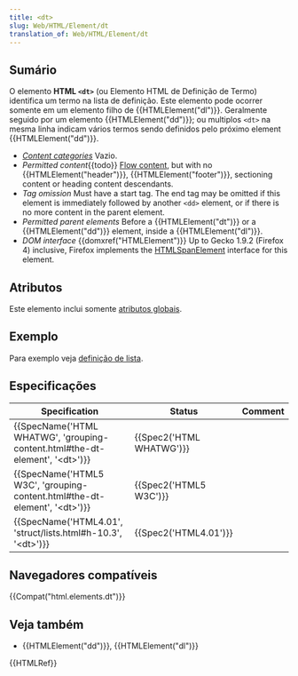 ```yaml
---
title: <dt>
slug: Web/HTML/Element/dt
translation_of: Web/HTML/Element/dt
---
```

## Sumário

O elemento **HTML `<dt>`** (ou Elemento HTML de Definição de Termo) identifica um termo na lista de definição. Este elemento pode ocorrer somente em um elemento filho de {{HTMLElement("dl")}}. Geralmente seguido por um elemento {{HTMLElement("dd")}}; ou multiplos `<dt>` na mesma linha indicam vários termos sendo definidos pelo próximo element {{HTMLElement("dd")}}.

- _[Content categories](/pt-BR/docs/HTML/Content_categories)_ Vazio.
- _Permitted content_{{todo}} [Flow content](/pt-BR/docs/HTML/Content_categories#Flowing_content), but with no {{HTMLElement("header")}}, {{HTMLElement("footer")}}, sectioning content or heading content descendants.
- _Tag omission_ Must have a start tag. The end tag may be omitted if this element is immediately followed by another `<dd>` element, or if there is no more content in the parent element.
- _Permitted parent elements_ Before a {{HTMLElement("dt")}} or a {{HTMLElement("dd")}} element, inside a {{HTMLElement("dl")}}.
- _DOM interface_ {{domxref("HTMLElement")}} Up to Gecko 1.9.2 (Firefox 4) inclusive, Firefox implements the [HTMLSpanElement](/pt-BR/docs/DOM/span) interface for this element.

## Atributos

Este elemento inclui somente [atributos globais](/pt-BR/docs/HTML/Global_attributes).

## Exemplo

Para exemplo veja [definição de lista](/pt-BR/docs/HTML/Element/dl#Examples).

## Especificações

| Specification                                                                                                | Status                           | Comment |
| ------------------------------------------------------------------------------------------------------------ | -------------------------------- | ------- |
| {{SpecName('HTML WHATWG', 'grouping-content.html#the-dt-element', '&lt;dt&gt;')}} | {{Spec2('HTML WHATWG')}} |         |
| {{SpecName('HTML5 W3C', 'grouping-content.html#the-dt-element', '&lt;dt&gt;')}}     | {{Spec2('HTML5 W3C')}}     |         |
| {{SpecName('HTML4.01', 'struct/lists.html#h-10.3', '&lt;dt&gt;')}}                     | {{Spec2('HTML4.01')}}     |         |

## Navegadores compatíveis

{{Compat("html.elements.dt")}}

## Veja também

- {{HTMLElement("dd")}}, {{HTMLElement("dl")}}

{{HTMLRef}}
